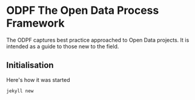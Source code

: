 # ODPF The Open Data Process Framework

The ODPF captures best practice approached to Open Data projects.
It is intended as a guide to those new to the field.

## Initialisation

Here's how it was started

    jekyll new
